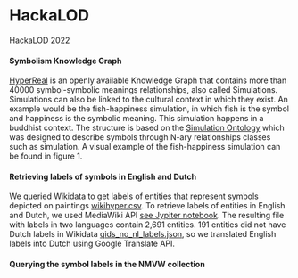 # HackaLOD
HackaLOD 2022

#### Symbolism Knowledge Graph

[HyperReal](https://w3id.org/simulation/data) is an openly available Knowledge Graph that contains more than 40000 symbol-symbolic meanings relationships, also called Simulations. Simulations can also be linked to the cultural context in which they exist. An example would be the fish-happiness simulation, in which fish is the symbol and happiness is the symbolic meaning. This simulation happens in a buddhist context. The structure is based on the [Simulation Ontology](https:w3id.org/simulation/ontology) which was designed to describe symbols through N-ary relationships classes such as simulation. A visual example of the fish-happiness simulation can be found in figure 1.



#### Retrieving labels of symbols in English and Dutch

We queried Wikidata to get labels of entities that represent symbols depicted on paintings [wikihyper.csv](https://github.com/cultural-ai/HackaLOD/blob/main/wikihyper.csv).
To retrieve labels of entities in English and Dutch, we used MediaWiki API [see Jypiter notebook](https://github.com/cultural-ai/HackaLOD/blob/main/getting_wikidata_labels.ipynb).
The resulting file with labels in two languages contain 2,691 entities.
191 entities did not have Dutch labels in Wikidata [qids_no_nl_labels.json](https://github.com/cultural-ai/HackaLOD/blob/main/qids_no_nl_labels.json), so we translated English labels into Dutch using Google Translate API.

#### Querying the symbol labels in the NMVW collection

